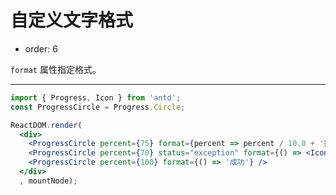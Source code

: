 # 自定义文字格式

- order: 6

`format` 属性指定格式。

---

````jsx
import { Progress, Icon } from 'antd';
const ProgressCircle = Progress.Circle;

ReactDOM.render(
  <div>
    <ProgressCircle percent={75} format={percent => percent / 10.0 + '折' } />
    <ProgressCircle percent={70} status="exception" format={() => <Icon type="exclamation" />} />
    <ProgressCircle percent={100} format={() => '成功'} />
  </div>
  , mountNode);
````

<style>
.ant-progress-circle-wrap,
.ant-progress-line-wrap {
  margin-right: 8px;
  margin-bottom: 5px;
}
</style>

